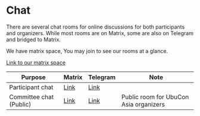 # Chat

There are several chat rooms for online discussions for both participants and organizers. While most rooms are on Matrix, some are also on Telegram and bridged to Matrix.

We have matrix space, You may join to see our rooms at a glance.

[Link to our matrix space](https://matrix.to/#/#ubucon-asia:matrix.org)


| Purpose | Matrix | Telegram | Note |
| --- | --- | --- | --- |
| Participant chat | [Link](https://matrix.to/#/#ubucon-asia-general:ubuntu.com) | [Link](https://t.me/UbuConAsia) | |
| Committee chat (Public) | [Link](https://matrix.to/#/#ubucon-asia-cmte:ubuntu.com) | [Link](https://t.me/UbuConAsiaCommittee) | Public room for UbuCon Asia organizers  |